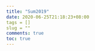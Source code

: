 ```yaml
---
title: "Sum2019"
date: 2020-06-25T21:18:23+08:00
tags = []
slug = ""
comments: true
toc: true
---
```


